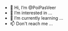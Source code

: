 - 👋 Hi, I’m @PoiPasVeer
- 👀 I’m interested in ...
- 🌱 I’m currently learning ...
- 📫 Don't reach me ...

<!---
PoiPasVeer/PoiPasVeer is a ✨ special ✨ repository because its `README.md` (this file) appears on your GitHub profile.
You can click the Preview link to take a look at your changes.
--->
